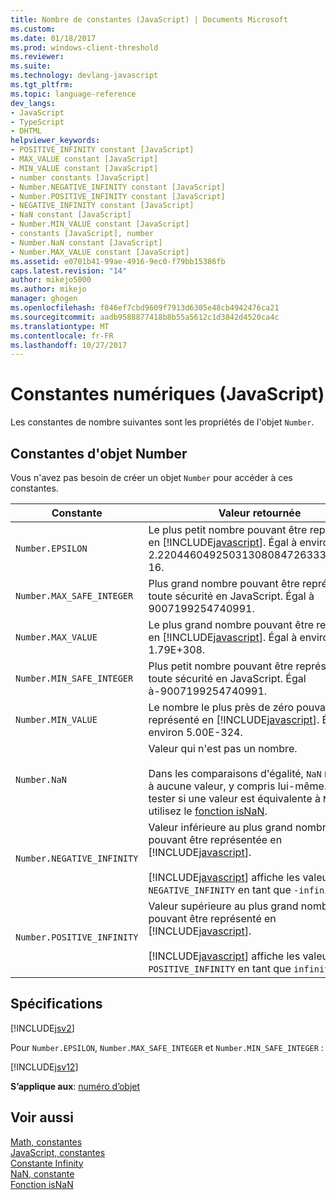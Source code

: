 ```yaml
---
title: Nombre de constantes (JavaScript) | Documents Microsoft
ms.custom: 
ms.date: 01/18/2017
ms.prod: windows-client-threshold
ms.reviewer: 
ms.suite: 
ms.technology: devlang-javascript
ms.tgt_pltfrm: 
ms.topic: language-reference
dev_langs:
- JavaScript
- TypeScript
- DHTML
helpviewer_keywords:
- POSITIVE_INFINITY constant [JavaScript]
- MAX_VALUE constant [JavaScript]
- MIN_VALUE constant [JavaScript]
- number constants [JavaScript]
- Number.NEGATIVE_INFINITY constant [JavaScript]
- Number.POSITIVE_INFINITY constant [JavaScript]
- NEGATIVE_INFINITY constant [JavaScript]
- NaN constant [JavaScript]
- Number.MIN_VALUE constant [JavaScript]
- constants [JavaScript], number
- Number.NaN constant [JavaScript]
- Number.MAX_VALUE constant [JavaScript]
ms.assetid: e0701b41-99ae-4916-9ec0-f79bb15386fb
caps.latest.revision: "14"
author: mikejo5000
ms.author: mikejo
manager: ghogen
ms.openlocfilehash: f846ef7cbd9609f7913d6305e48cb4942476ca21
ms.sourcegitcommit: aadb9588877418b8b55a5612c1d3842d4520ca4c
ms.translationtype: MT
ms.contentlocale: fr-FR
ms.lasthandoff: 10/27/2017
---
```

# <a name="number-constants-javascript"></a>Constantes numériques (JavaScript)
Les constantes de nombre suivantes sont les propriétés de l'objet `Number`.  
  
## <a name="number-object-constants"></a>Constantes d'objet Number  
 Vous n'avez pas besoin de créer un objet `Number` pour accéder à ces constantes.  
  
|Constante|Valeur retournée|  
|--------------|--------------------|  
|`Number.EPSILON`|Le plus petit nombre pouvant être représenté en [!INCLUDE[javascript](../../javascript/includes/javascript-md.md)]. Égal à environ 2.2204460492503130808472633361816E-16.|  
|`Number.MAX_SAFE_INTEGER`|Plus grand nombre pouvant être représenté en toute sécurité en JavaScript. Égal à 9007199254740991.|  
|`Number.MAX_VALUE`|Le plus grand nombre pouvant être représenté en [!INCLUDE[javascript](../../javascript/includes/javascript-md.md)]. Égal à environ 1.79E+308.|  
|`Number.MIN_SAFE_INTEGER`|Plus petit nombre pouvant être représenté en toute sécurité en JavaScript. Égal à-9007199254740991.|  
|`Number.MIN_VALUE`|Le nombre le plus près de zéro pouvant être représenté en [!INCLUDE[javascript](../../javascript/includes/javascript-md.md)]. Égal à environ 5.00E-324.|  
|`Number.NaN`|Valeur qui n'est pas un nombre.<br /><br /> Dans les comparaisons d'égalité, `NaN` n'est égal à aucune valeur, y compris lui-même. Pour tester si une valeur est équivalente à `NaN`, utilisez le [fonction isNaN](../../javascript/reference/isnan-function-javascript.md).|  
|`Number.NEGATIVE_INFINITY`|Valeur inférieure au plus grand nombre négatif pouvant être représentée en [!INCLUDE[javascript](../../javascript/includes/javascript-md.md)].<br /><br /> [!INCLUDE[javascript](../../javascript/includes/javascript-md.md)] affiche les valeurs `NEGATIVE_INFINITY` en tant que `-infinity`.|  
|`Number.POSITIVE_INFINITY`|Valeur supérieure au plus grand nombre pouvant être représenté en [!INCLUDE[javascript](../../javascript/includes/javascript-md.md)].<br /><br /> [!INCLUDE[javascript](../../javascript/includes/javascript-md.md)] affiche les valeurs `POSITIVE_INFINITY` en tant que `infinity`.|  
  
## <a name="requirements"></a>Spécifications  
 [!INCLUDE[jsv2](../../javascript/reference/includes/jsv2-md.md)]  
  
 Pour `Number.EPSILON`, `Number.MAX_SAFE_INTEGER` et `Number.MIN_SAFE_INTEGER` :  
  
 [!INCLUDE[jsv12](../../javascript/reference/includes/jsv12-md.md)]  
  
 **S’applique aux**: [numéro d’objet](../../javascript/reference/number-object-javascript.md)  
  
## <a name="see-also"></a>Voir aussi  
 [Math, constantes](../../javascript/reference/math-constants-javascript.md)   
 [JavaScript, constantes](../../javascript/reference/javascript-constants.md)   
 [Constante Infinity](../../javascript/reference/infinity-constant-javascript.md)   
 [NaN, constante](../../javascript/reference/nan-constant-javascript.md)   
 [Fonction isNaN](../../javascript/reference/isnan-function-javascript.md)